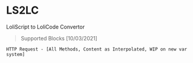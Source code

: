 # LS2LC
LoliScript to LoliCode Convertor

> Supported Blocks [10/03/2021]
    
    HTTP Request - [All Methods, Content as Interpolated, WIP on new var system]
